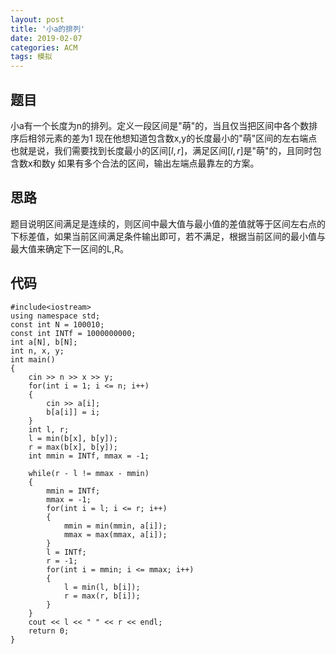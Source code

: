 ```yaml
---
layout: post
title: '小a的排列'
date: 2019-02-07
categories: ACM
tags: 模拟
---
```

## 题目
小a有一个长度为n的排列。定义一段区间是"萌"的，当且仅当把区间中各个数排序后相邻元素的差为1
现在他想知道包含数x,y的长度最小的"萌"区间的左右端点
也就是说，我们需要找到长度最小的区间$[l,r]$，满足区间$[l,r]$是"萌"的，且同时包含数x和数y
如果有多个合法的区间，输出左端点最靠左的方案。
## 思路
题目说明区间满足是连续的，则区间中最大值与最小值的差值就等于区间左右点的下标差值，如果当前区间满足条件输出即可，若不满足，根据当前区间的最小值与最大值来确定下一区间的L,R。
## 代码
```
#include<iostream>
using namespace std;
const int N = 100010;
const int INTf = 1000000000;
int a[N], b[N];
int n, x, y;
int main()
{
    cin >> n >> x >> y;
    for(int i = 1; i <= n; i++)
    {
        cin >> a[i];
        b[a[i]] = i;
    }
    int l, r;
    l = min(b[x], b[y]);
    r = max(b[x], b[y]);
    int mmin = INTf, mmax = -1;

    while(r - l != mmax - mmin)
    {
        mmin = INTf;
        mmax = -1;
        for(int i = l; i <= r; i++)
        {
            mmin = min(mmin, a[i]);
            mmax = max(mmax, a[i]);
        }
        l = INTf;
        r = -1;
        for(int i = mmin; i <= mmax; i++)
        {
            l = min(l, b[i]);
            r = max(r, b[i]);
        }
    }
    cout << l << " " << r << endl;
    return 0;
}
```